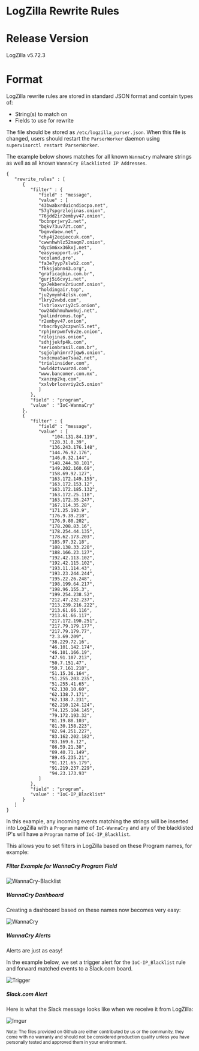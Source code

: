 # LogZilla Rewrite Rules

# Release Version
LogZilla v5.72.3

# Format

LogZilla rewrite rules are stored in standard JSON format and contain types of:

* String(s) to match on
* Fields to use for rewrite

The file should be stored as `/etc/logzilla_parser.json`. When this file is changed, users should restart the `ParserWorker` daemon using `supervisorctl restart ParserWorker`.

The example below shows matches for all known `WannaCry` malware strings as well as all known `WannaCry Blacklisted IP Addresses`.

	
	{
	   "rewrite_rules" : [
	      {
	         "filter" : {
	            "field" : "message",
	            "value" : [
                "43bwabxrduicndiocpo.net",
                "57g7spgrzlojinas.onion",
                "76jdd2ir2embyv47.onion",
                "bcbnprjwry2.net",
                "bqkv73uv72t.com",
                "bqmvdaew.net",
                "chy4j2eqieccuk.com",
                "cwwnhwhlz52maqm7.onion",
                "dyc5m6xx36kxj.net",
                "easysupport.us",
                "ecoland.pro",
                "fa3e7yyp7slwb2.com",
                "fkksjobnn43.org",
                "graficagbin.com.br",
                "gurj5i6cvyi.net",
                "gx7ekbenv2riucmf.onion",
                "holdingair.top",
                "ju2ymymh4zlsk.com",
                "lkry2vwbd.com",
                "lvbrloxvriy2c5.onion",
                "ow24dxhmuhwx6uj.net",
                "palindromus.top",
                "r2embyv47.onion",
                "rbacrbyq2czpwnl5.net",
                "rphjmrpwmfv6v2e.onion",
                "rzlojinas.onion",
                "sdhjjekfp4k.com",
                "serionbrasil.com.br",
                "sqjolphimrr7jqw6.onion",
                "sxdcmua5ae7saa2.net",
                "trialinsider.com",
                "wwld4ztvwurz4.com",
                "www.bancomer.com.mx",
                "xanznp2kq.com",
                "xxlvbrloxvriy2c5.onion"
	            ]
	         },
	         "field" : "program",
	         "value" : "IoC-WannaCry"
	      },
	      {
	         "filter" : {
	            "field" : "message",
	            "value" : [
	                 "104.131.84.119",
                    "128.31.0.39",
                    "136.243.176.148",
                    "144.76.92.176",
                    "146.0.32.144",
                    "148.244.38.101",
                    "149.202.160.69",
                    "158.69.92.127",
                    "163.172.149.155",
                    "163.172.153.12",
                    "163.172.185.132",
                    "163.172.25.118",
                    "163.172.35.247",
                    "167.114.35.28",
                    "171.25.193.9",
                    "176.9.39.218",
                    "176.9.80.202",
                    "178.208.83.16",
                    "178.254.44.135",
                    "178.62.173.203",
                    "185.97.32.18",
                    "188.138.33.220",
                    "188.166.23.127",
                    "192.42.113.102",
                    "192.42.115.102",
                    "193.11.114.43",
                    "193.23.244.244",
                    "195.22.26.248",
                    "198.199.64.217",
                    "198.96.155.3",
                    "199.254.238.52",
                    "212.47.232.237",
                    "213.239.216.222",
                    "213.61.66.116",
                    "213.61.66.117",
                    "217.172.190.251",
                    "217.79.179.177",
                    "217.79.179.77",
                    "2.3.69.209",
                    "38.229.72.16",
                    "46.101.142.174",
                    "46.101.166.19",
                    "47.91.107.213",
                    "50.7.151.47",
                    "50.7.161.218",
                    "51.15.36.164",
                    "51.255.203.235",
                    "51.255.41.65",
                    "62.138.10.60",
                    "62.138.7.171",
                    "62.138.7.231",
                    "62.210.124.124",
                    "74.125.104.145",
                    "79.172.193.32",
                    "81.19.88.103",
                    "81.30.158.223",
                    "82.94.251.227",
                    "83.162.202.182",
                    "83.169.6.12",
                    "86.59.21.38",
                    "89.40.71.149",
                    "89.45.235.21",
                    "91.121.65.179",
                    "91.219.237.229",
                    "94.23.173.93"
	            ]
	         },
	         "field" : "program",
	         "value" : "IoC-IP_Blacklist"
	      }
	   ]
	}

In this example, any incoming events matching the strings will be inserted into LogZilla with a `Program` name of `IoC-WannaCry` and any of the blacklisted IP's will have a `Program` name of `IoC-IP_Blacklist`.

This allows you to set filters in LogZilla based on these Program names, for example:

##### Filter Example for WannaCry Program Field
![WannaCry-Blacklist](http://i.imgur.com/etE06sT.png)


##### WannaCry Dashboard
Creating a dashboard based on these names now becomes very easy:

![WannaCry](http://i.imgur.com/Rtx52os.png)

##### WannaCry Alerts
Alerts are just as easy!

In the example below, we set a trigger alert for the `IoC-IP_Blacklist` rule and forward matched events to a Slack.com board.

![Trigger](http://i.imgur.com/Qe6HXUy.png)

##### Slack.com Alert

Here is what the Slack message looks like when we receive it from LogZilla:

![Imgur](http://i.imgur.com/9EAXQ9s.png)


<sub>
Note:
The files provided on Github are either contributed by us or the community, they come with no warranty and should not be considered production quality unless you have personally tested and approved them in your environment.</sub>

